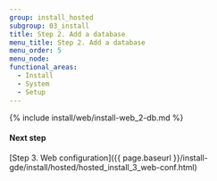 ```yaml
---
group: install_hosted
subgroup: 03_install
title: Step 2. Add a database
menu_title: Step 2. Add a database
menu_order: 5
menu_node:
functional_areas:
  - Install
  - System
  - Setup
---
```


{% include install/web/install-web_2-db.md %}

#### Next step

[Step 3. Web configuration]({{ page.baseurl }}/install-gde/install/hosted/hosted_install_3_web-conf.html)
